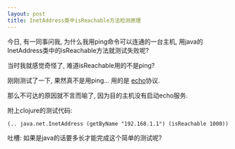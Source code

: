 ```yaml
---
layout: post
title: InetAddress类中isReachable方法检测原理
---
```


今日, 有一同事问我, 为什么我用ping命令可以连通的一台主机, 用java的InetAddress类中的isReachable方法就测试失败呢?

当时我就感觉奇怪了, 难道isReachable用的不是ping?

刚刚测试了一下, 果然真不是用ping... 用的是 [echo][1]协议.

那么不可达的原因就不言而喻了, 因为目的主机没有启动echo服务.

附上clojure的测试代码:

	(.. java.net.InetAddress (getByName "192.168.1.1") (isReachable 1000))
	
吐槽: 如果是java的话要多长才能完成这个简单的测试呢?

[1]: http://en.wikipedia.org/wiki/List_of_TCP_and_UDP_port_numbers "echo"

